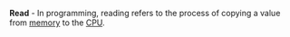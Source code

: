 **Read** - In programming, reading refers to the process of copying a value from [memory](docs/Glossary/Memory.md) to the [CPU](docs/Glossary/CPU.md).